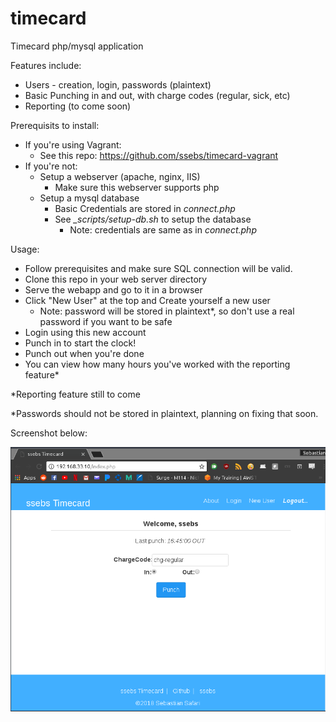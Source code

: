 # timecard

Timecard php/mysql application

Features include:

- Users - creation, login, passwords (plaintext)
- Basic Punching in and out, with charge codes (regular, sick, etc)
- Reporting (to come soon)

Prerequisits to install:

- If you're using Vagrant:
    - See this repo: https://github.com/ssebs/timecard-vagrant
- If you're not:
    - Setup a webserver (apache, nginx, IIS)
        - Make sure this webserver supports php
    - Setup a mysql database 
        - Basic Credentials are stored in *connect.php*
        - See *_scripts/setup-db.sh* to setup the database
            - Note: credentials are same as in *connect.php*

Usage:

- Follow prerequisites and make sure SQL connection will be valid.
- Clone this repo in your web server directory
- Serve the webapp and go to it in a browser
- Click "New User" at the top and Create yourself a new user
    - Note: password will be stored in plaintext\*, so don't use a real password if you want to be safe
- Login using this new account
- Punch in to start the clock!
- Punch out when you're done
- You can view how many hours you've worked with the reporting feature\*


\*Reporting feature still to come

\*Passwords should not be stored in plaintext, planning on fixing that soon.

Screenshot below:

![Screenshot](screenshot.png)
